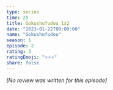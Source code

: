 ```yaml
---
type: series
time: 25
title: Gokushufudou 1x2
date: "2023-01-22T00:00:00"
name: "Gokushufudou"
season: 1
episode: 2
rating: 3
ratingEmoji: "⭐️⭐️⭐️"
share: false
---
```


_[No review was written for this episode]_
